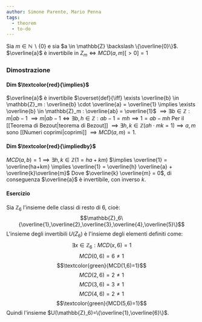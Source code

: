 ```yaml
---
author: Simone Parente, Mario Penna
tags:
  - theorem
  - to-do
---
```

Sia $m \in \mathbb{N} \backslash \{0\}$ e sia $a \in \mathbb{Z} \backslash \{\overline{0}\}$.
$\overline{a}$ è invertibile in $Z_m \iff MCD(a,m)[>0]=1$
### Dimostrazione
#### Dim $\textcolor{red}{\implies}$
$\overline{a}$ è invertibile $\overset{def}{\iff} \exists \overline{b} \in \mathbb{Z}_m : \overline{b} \cdot \overline{a} = \overline{1} \implies \exists \overline{b} \in \mathbb{Z}_m : \overline{ab} = \overline{1}$ 
$\implies \exists b \in \mathbb{Z} : m|ab-1$
$\implies m|ab-1 \iff \exists b,h \in \mathbb{Z}:ab-1=mh \implies 1=ab-mh$
Per il [[Teorema di Bezout|teorema di Bezout]] $\implies \exists h,k \in \mathbb{Z} (ah \cdot mk = 1) \implies a,m$ sono [[Numeri coprimi|coprimi]] $\implies MCD(a,m)=1$.
#### Dim $\textcolor{red}{\impliedby}$
$MCD(a,b) = 1 \implies \exists h,k \in \mathbb{Z} (1=ha+km)$
$\implies \overline{1} = \overline{ha+km} \implies \overline{1} = \overline{h} \overline{a} + \overline{k}\overline{m}$
Dove $\overline{k} \overline{m} = 0$, di conseguenza $\overline{a}$ è invertibile, con inverso $k$.

#### Esercizio
Sia $\mathbb{Z}_6$ l'insieme delle classi di resto di $6$, cioè:
$$\mathbb{Z}_6\{\overline{1},\overline{2},\overline{3},\overline{4},\overline{5}\}$$
L'insieme degli invertibili $U(Z_6)$ è l'insieme degli elementi definiti come:
$$\exists x \in \mathbb{Z}_6:MCD(x,6)=1$$
$$MCD(0,6)=6\neq1$$
$$\textcolor{green}{MCD(1,6)=1}$$
$$MCD(2,6)=2\neq1$$
$$MCD(3,6)=3\neq1$$
$$MCD(4,6)=2\neq1$$
$$\textcolor{green}{MCD(5,6)=1}$$
Quindi l'insieme $U(\mathbb{Z}_6)=\{\overline{1},\overline{6}\}$.